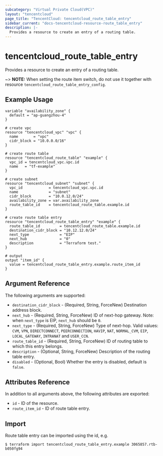 ```yaml
---
subcategory: "Virtual Private Cloud(VPC)"
layout: "tencentcloud"
page_title: "TencentCloud: tencentcloud_route_table_entry"
sidebar_current: "docs-tencentcloud-resource-route_table_entry"
description: |-
  Provides a resource to create an entry of a routing table.
---
```


# tencentcloud_route_table_entry

Provides a resource to create an entry of a routing table.

~> **NOTE:** When setting the route item switch, do not use it together with resource `tencentcloud_route_table_entry_config`.

## Example Usage

```hcl
variable "availability_zone" {
  default = "ap-guangzhou-4"
}

# create vpc
resource "tencentcloud_vpc" "vpc" {
  name       = "vpc"
  cidr_block = "10.0.0.0/16"
}

# create route table
resource "tencentcloud_route_table" "example" {
  vpc_id = tencentcloud_vpc.vpc.id
  name   = "tf-example"
}

# create subnet
resource "tencentcloud_subnet" "subnet" {
  vpc_id            = tencentcloud_vpc.vpc.id
  name              = "subnet"
  cidr_block        = "10.0.12.0/24"
  availability_zone = var.availability_zone
  route_table_id    = tencentcloud_route_table.example.id
}

# create route table entry
resource "tencentcloud_route_table_entry" "example" {
  route_table_id         = tencentcloud_route_table.example.id
  destination_cidr_block = "10.12.12.0/24"
  next_type              = "EIP"
  next_hub               = "0"
  description            = "Terraform test."
}

# output
output "item_id" {
  value = tencentcloud_route_table_entry.example.route_item_id
}
```

## Argument Reference

The following arguments are supported:

* `destination_cidr_block` - (Required, String, ForceNew) Destination address block.
* `next_hub` - (Required, String, ForceNew) ID of next-hop gateway. Note: when `next_type` is EIP, `next_hub` should be `0`.
* `next_type` - (Required, String, ForceNew) Type of next-hop. Valid values: `CVM`, `VPN`, `DIRECTCONNECT`, `PEERCONNECTION`, `HAVIP`, `NAT`, `NORMAL_CVM`, `EIP`, `LOCAL_GATEWAY`, `INTRANAT` and `USER_CCN`.
* `route_table_id` - (Required, String, ForceNew) ID of routing table to which this entry belongs.
* `description` - (Optional, String, ForceNew) Description of the routing table entry.
* `disabled` - (Optional, Bool) Whether the entry is disabled, default is `false`.

## Attributes Reference

In addition to all arguments above, the following attributes are exported:

* `id` - ID of the resource.
* `route_item_id` - ID of route table entry.


## Import

Route table entry can be imported using the id, e.g.

```
$ terraform import tencentcloud_route_table_entry.example 3065857.rtb-b050fg94
```

